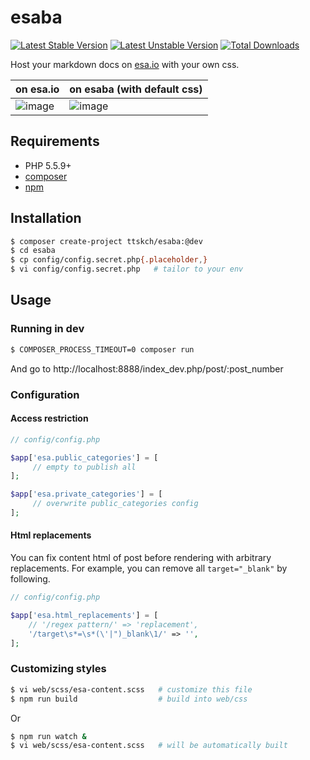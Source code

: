 # esaba

[![Latest Stable Version](https://poser.pugx.org/ttskch/esaba/v/stable?format=flat-square)](https://packagist.org/packages/ttskch/esaba)
[![Latest Unstable Version](https://poser.pugx.org/ttskch/esaba/v/unstable?format=flat-square)](https://packagist.org/packages/ttskch/esaba)
[![Total Downloads](https://poser.pugx.org/ttskch/esaba/downloads?format=flat-square)](https://packagist.org/packages/ttskch/esaba)

Host your markdown docs on [esa.io]() with your own css.

| on esa.io | on esaba (with default css) |
| --- | --- |
| ![image](https://user-images.githubusercontent.com/4360663/31591393-2a4d6726-b25a-11e7-8959-d386a8085fc1.png) | ![image](https://user-images.githubusercontent.com/4360663/31591413-74863f66-b25a-11e7-8646-749d080e00da.png) |

## Requirements

- PHP 5.5.9+
- [composer](https://getcomposer.org/)
- [npm](https://www.npmjs.com/)

## Installation

```bash
$ composer create-project ttskch/esaba:@dev
$ cd esaba
$ cp config/config.secret.php{.placeholder,}
$ vi config/config.secret.php   # tailor to your env
```

## Usage

### Running in dev

```bash
$ COMPOSER_PROCESS_TIMEOUT=0 composer run
```

And go to http://localhost:8888/index_dev.php/post/:post_number

### Configuration

#### Access restriction

```php
// config/config.php

$app['esa.public_categories'] = [
     // empty to publish all
];

$app['esa.private_categories'] = [
     // overwrite public_categories config
];
```

#### Html replacements

You can fix content html of post before rendering with arbitrary replacements. For example, you can remove all `target="_blank"` by following.

```php
// config/config.php

$app['esa.html_replacements'] = [
    // '/regex pattern/' => 'replacement',
    '/target\s*=\s*(\'|")_blank\1/' => '',
];
```

### Customizing styles

```bash
$ vi web/scss/esa-content.scss   # customize this file
$ npm run build                  # build into web/css
```

Or

```bash
$ npm run watch &
$ vi web/scss/esa-content.scss   # will be automatically built
```
